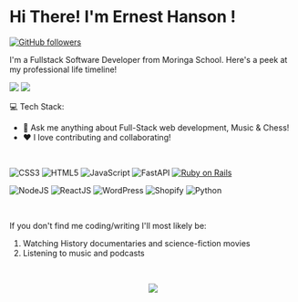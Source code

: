 <h1>Hi There! I'm Ernest Hanson ! </h1>



[![GitHub followers](https://img.shields.io/github/followers/ErnestH1?style=social)](https://github.com/ErnestH1)

I'm a Fullstack Software Developer from Moringa School. Here's a peek at my professional life timeline!


<!-- - Frelance Software developer:[@upwork](https://upwork.com), [@fiverr](https://fiverr.com) -->


<!-- [<br><p align='center'> <img src="https://img.shields.io/badge/website-ernesthanson.com-green?style=for-the-badge&logo=appveyor"/>][1] -->
[<img src="https://img.shields.io/badge/Gmail-hansonernest7@gmail.com-orange?style=for-the-badge&logo=google"/>][2]
[<img src="https://img.shields.io/badge/linkedin-Ernest hanson-blue?style=for-the-badge&logo=linkedin"/>][3]
<!-- [<img src="https://img.shields.io/badge/twitter/<username>l-lightblue?style=for-the-badge&logo=twitter"/>][4] -->


:computer: Tech Stack: 

 - 💬 Ask me anything about Full-Stack web development, Music & Chess!
 - ❤️ I love contributing and collaborating!

<br/>

![CSS3](https://img.shields.io/badge/css3-%231572B6.svg?style=for-the-badge&logo=css3&logoColor=white)
![HTML5](https://img.shields.io/badge/html5-%23E34F26.svg?style=for-the-badge&logo=html5&logoColor=white)
![JavaScript](https://img.shields.io/badge/javascript-%23323330.svg?style=for-the-badge&logo=javascript&logoColor=%23F7DF1E)
![FastAPI](https://img.shields.io/badge/FastAPI-%23E34F26.svg?style=for-the-badge&logo=FastAPI&logoColor=white)
[![Ruby on Rails](https://img.shields.io/badge/ruby-on-rails-%23E34F26.svg?style=for-the-badge&logo=ruby-on-rails&logoColor=white)](https://rubyonrails.org/)
<!-- ![C++](https://img.shields.io/badge/c++-%2300599C.svg?style=for-the-badge&logo=c%2B%2B&logoColor=white) -->
<!-- ![Java](https://img.shields.io/badge/java-%23ED8B00.svg?style=for-the-badge&logo=java&logoColor=white) -->
![NodeJS](https://img.shields.io/badge/node.js-6DA55F?style=for-the-badge&logo=node.js&logoColor=white)
![ReactJS](https://img.shields.io/badge/react-%23E34F26.svg?style=for-the-badge&logo=react&logoColor=white)
![WordPress](https://img.shields.io/badge/wordpress-6DA55F?style=for-the-badge&logo=wordpress&logoColor=blue)
![Shopify](https://img.shields.io/badge/shopify-6DA55F?style=for-the-badge&logo=shopify&logoColor=blue)
![Python](https://img.shields.io/badge/python-6DA55F?style=for-the-badge&logo=python&logoColor=blue)
<!-- ![Flutter](https://img.shields.io/badge/flutter-%231572B6.svg?style=for-the-badge&logo=flutter&logoColor=white)
![CSS3](https://img.shields.io/badge/neo4j-%231572B6.svg?style=for-the-badge&logo=neo4j&logoColor=white) -->

</br>

If you don't find me coding/writing I'll most likely be:
1. Watching History documentaries and science-fiction movies
2. Listening to music and podcasts



<br/>

<p align="center"><img src="https://github-readme-streak-stats.herokuapp.com/?user=ErnestH1&theme=dark&ring=FFB19A&hide_border=true&currStreakNum=F6A085&fire=F6A085&currStreakLabel=F6A085"></p>

 <!-- [1]: https://ernesthanson.com/ -->
 [2]: mailto:hansonernest7@gmail.com
 [3]: https://www.linkedin.com/in/ernest-hanson-5b958411b/
 <!-- [4]: https://twitter.com/ErnestH -->
 
 


